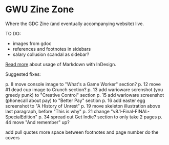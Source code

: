 # GWU Zine Zone

Where the GDC Zine (and eventually accompanying website) live.

TO DO:

- images from gdoc
- references and footnotes in sidebars
- salary collusion scandal as sidebar?

[Read more](https://github.com/jgm/pandoc/wiki/Importing-Markdown-in-InDesign)
about usage of Markdown with InDesign.

Suggested fixes:

p. 8 move console image to "What's a Game Worker" section?
p. 12 move #1 dead cup image to Crunch section?
p. 13 add warioware screnshot (you greedy punk) to "Creative Control" section
p. 15 add warioware screenshot (phonecall about pay) to "Better Pay" section
p. 16 add easter egg screenshot to "A History of Unrest"
p. 19 move skeleton illustration above last paragraph, before "This is why"
p. 21 change "v8.1-Final-FINAL-SpecialEdition"
p. 34 spread out Get Indie? section to only take 2 pages
p. 44 move "And remember" up?

add pull quotes
more space between footnotes and page number
do the covers